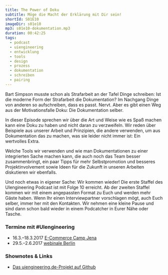 ```yaml
---
title: The Power of Doku
subtitle: Möge die Macht der Erklärung mit Dir sein!
shortId: S01E10
imageDir: s01e10
mp3: s01e10-dokumentation.mp3
duration: 00:42:25
tags:
  - podcast
  - uiengineering
  - entwicklung
  - tools
  - design
  - prozess
  - dokumentation
  - schreiben
  - pairing
---
```


Bart Simpson musste schon als Strafarbeit an der Tafel Dinge schreiben: Ist die moderne Form der Strafarbeit die Dokumentation? Im Nachgang Dinge von anderen so aufschreiben, dass es passt. Nervt. Aber es gibt einen Weg aus der Motivationsfalle Doku: Die Dokumentation selber.

<!-- more -->

In dieser Episode sprechen wir über die Art und Weise wie es Spaß machen kann eine Doku zu haben und nicht daran zu verzweifeln. Wir reden über Beispiele aus unserer Arbeit und Prinzipien, die andere verwenden, um aus Dokumentation das zu machen, was sie leider nicht immer ist: Ein wertvolles Extra.

Welche Tools wir verwenden und wie man Dokumentationen zu einer integrierten Sache machen kann, die auch noch das Team besser zusammenbringt, ein paar Tipps für mehr Selbstpromotion und besseres Projektinvolvement sowie Ideen für die Zukunft in unseren Arbeiten diskutieren wir ebenfalls.

Und noch etwas in eigener Sache: Wir kommen wieder! Die erste Staffel des UIengineering Podcast ist mit Folge 10 erreicht. Ab der zweiten Staffel kommen wir mit einem angepassten Format zu Euch und werden mehr Gäste haben. Wenn Ihr einen Interviewpartner vorschlagen mögt, auch Euch selber, immer her mit den Kontakten. Wir nehmen eine kleine Pause und sind dann schon bald wieder in einem Podcatcher in Eurer Nähe oder Tasche.

### Termine mit #UIengineering
- 16.3.–18.3.2017 [E-Commerce Camp Jena](https://www.ecommerce-camp.de/redner-sessions/sessions-2017/)
- 29.5.–2.6.2017 [webinale Berlin](https://webinale.de/session/design-development-und-dazwischen/)

### Shownotes & Links
- [Das uiengineering.de-Projekt auf Github](https://github.com/dennisreimann/uiengineering)

